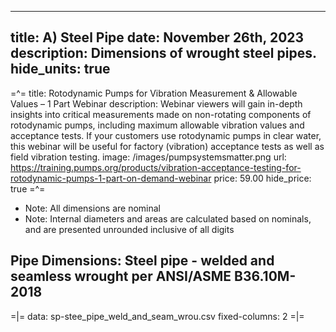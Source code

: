 -----
title: A) Steel Pipe
date: November 26th, 2023
description: Dimensions of wrought steel pipes.
hide_units: true
-----

=^=
title: Rotodynamic Pumps for Vibration Measurement & Allowable Values – 1 Part Webinar
description: Webinar viewers will gain in-depth insights into critical measurements made on non-rotating components of rotodynamic pumps, including maximum allowable vibration values and acceptance tests. If your customers use rotodynamic pumps in clear water, this webinar will be useful for factory (vibration) acceptance tests as well as field vibration testing.
image: /images/pumpsystemsmatter.png
url: https://training.pumps.org/products/vibration-acceptance-testing-for-rotodynamic-pumps-1-part-on-demand-webinar
price: 59.00
hide_price: true
=^=

* Note:  All dimensions are nominal
* Note:  Internal diameters and areas are calculated based on nominals, and are presented unrounded inclusive of all digits

## Pipe Dimensions: Steel pipe - welded and seamless wrought per ANSI/ASME B36.10M-2018

=|=
data: sp-stee_pipe_weld_and_seam_wrou.csv
fixed-columns: 2
=|=
